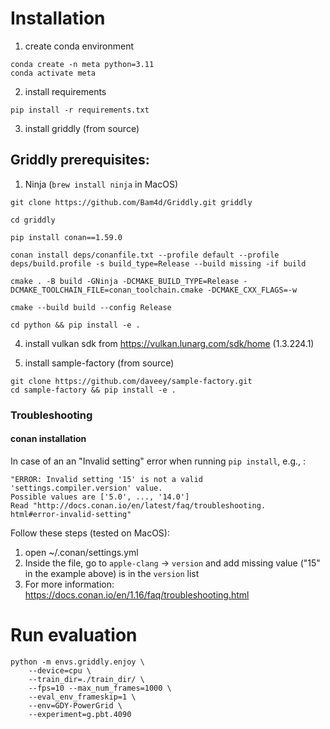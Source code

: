 # Installation

1. create conda environment

```
conda create -n meta python=3.11
conda activate meta
```

2. install requirements

```
pip install -r requirements.txt
```

3. install griddly (from source)
## Griddly prerequisites:
1. Ninja (`brew install ninja` in MacOS)

```
git clone https://github.com/Bam4d/Griddly.git griddly

cd griddly

pip install conan==1.59.0

conan install deps/conanfile.txt --profile default --profile deps/build.profile -s build_type=Release --build missing -if build

cmake . -B build -GNinja -DCMAKE_BUILD_TYPE=Release -DCMAKE_TOOLCHAIN_FILE=conan_toolchain.cmake -DCMAKE_CXX_FLAGS=-w

cmake --build build --config Release

cd python && pip install -e .
```

4. install vulkan sdk from https://vulkan.lunarg.com/sdk/home (1.3.224.1)

5. install sample-factory (from source)

```
git clone https://github.com/daveey/sample-factory.git
cd sample-factory && pip install -e .
```

### Troubleshooting
#### conan installation
In case of an an "Invalid setting" error when running `pip install`, e.g., :
```
"ERROR: Invalid setting '15' is not a valid 'settings.compiler.version' value.
Possible values are ['5.0', ..., '14.0']
Read "http://docs.conan.io/en/latest/faq/troubleshooting.
html#error-invalid-setting"
```
Follow these steps (tested on MacOS):
1. open ~/.conan/settings.yml
2. Inside the file, go to `apple-clang` -> `version` and add missing value ("15" in the example above) is in the `version` list
3. For more information: https://docs.conan.io/en/1.16/faq/troubleshooting.html




# Run evaluation
```
python -m envs.griddly.enjoy \
    --device=cpu \
    --train_dir=./train_dir/ \
    --fps=10 --max_num_frames=1000 \
    --eval_env_frameskip=1 \
    --env=GDY-PowerGrid \
    --experiment=g.pbt.4090
```
